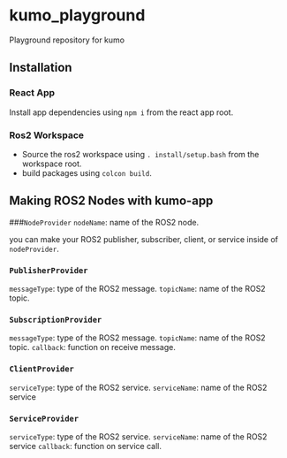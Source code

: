 # kumo_playground
Playground repository for kumo

## Installation
### React App
Install app dependencies using `npm i` from the react app root.

### Ros2 Workspace
- Source the ros2 workspace using `. install/setup.bash` from the workspace root.
- build packages using `colcon build`.

## Making ROS2 Nodes with kumo-app

###`NodeProvider`
`nodeName`: name of the ROS2 node.

you can make your ROS2 publisher, subscriber, client, or service inside of `nodeProvider`.

### `PublisherProvider`
`messageType`: type of the ROS2 message.
`topicName`: name of the ROS2 topic.

### `SubscriptionProvider`
`messageType`: type of the ROS2 message.
`topicName`: name of the ROS2 topic.
`callback`: function on receive message.

### `ClientProvider`
`serviceType`: type of the ROS2 service.
`serviceName`: name of the ROS2 service

### `ServiceProvider`
`serviceType`: type of the ROS2 service.
`serviceName`: name of the ROS2 service
`callback`: function on service call.
